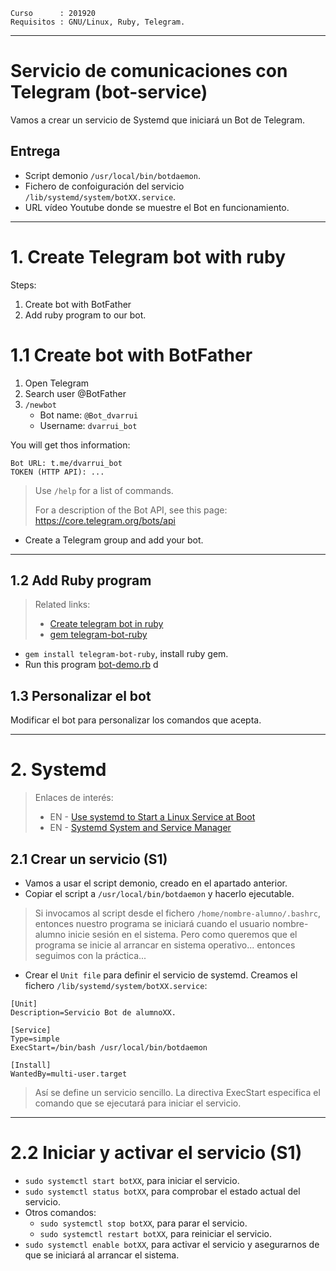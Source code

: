 
```
Curso      : 201920
Requisitos : GNU/Linux, Ruby, Telegram.
```

---
# Servicio de comunicaciones con Telegram (bot-service)

Vamos a crear un servicio de Systemd que iniciará un Bot de Telegram.

## Entrega

* Script demonio `/usr/local/bin/botdaemon`.
* Fichero de confoiguración del servicio `/lib/systemd/system/botXX.service`.
* URL vídeo Youtube donde se muestre el Bot en funcionamiento.

---
# 1. Create Telegram bot with ruby

Steps:
1. Create bot with BotFather
2. Add ruby program to our bot.

# 1.1 Create bot with BotFather

1. Open Telegram
1. Search user @BotFather
1. `/newbot`
    * Bot name: `@Bot_dvarrui`
    * Username: `dvarrui_bot`

You will get thos information:
```
Bot URL: t.me/dvarrui_bot
TOKEN (HTTP API): ...
```

> Use `/help` for a list of commands.
>
> For a description of the Bot API, see this page: https://core.telegram.org/bots/api

* Create a Telegram group and add your bot.

---

## 1.2 Add Ruby program

> Related links:
> * [Create telegram bot in ruby](https://www.sitepoint.com/quickly-create-a-telegram-bot-in-ruby/)
> * [gem telegram-bot-ruby](https://github.com/atipugin/telegram-bot-ruby)

* `gem install telegram-bot-ruby`, install ruby gem.
* Run this program [bot-demo.rb](files/bot-demo.rb)
d

## 1.3 Personalizar el bot

Modificar el bot para personalizar los comandos que acepta.

---
# 2. Systemd

> Enlaces de interés:
> * EN - [Use systemd to Start a Linux Service at Boot](https://www.linode.com/docs/quick-answers/linux/start-service-at-boot/)
> * EN - [Systemd System and Service Manager](https://www.freedesktop.org/wiki/Software/systemd/)

## 2.1 Crear un servicio (S1)

* Vamos a usar el script demonio, creado en el apartado anterior.
* Copiar el script a `/usr/local/bin/botdaemon` y hacerlo ejecutable.

> Si invocamos al script desde el fichero `/home/nombre-alumno/.bashrc`, entonces nuestro programa se iniciará cuando el usuario nombre-alumno inicie sesión en el sistema. Pero como queremos que el programa se inicie al arrancar en sistema operativo... entonces seguimos con la práctica...

* Crear el `Unit file` para definir el servicio de systemd. Creamos el fichero `/lib/systemd/system/botXX.service`:
```
[Unit]
Description=Servicio Bot de alumnoXX.

[Service]
Type=simple
ExecStart=/bin/bash /usr/local/bin/botdaemon

[Install]
WantedBy=multi-user.target
```
> Así se define un servicio sencillo. La directiva ExecStart especifica el comando que se ejecutará para iniciar el servicio.

---

# 2.2 Iniciar y activar el servicio (S1)

* `sudo systemctl start botXX`, para iniciar el servicio.
* `sudo systemctl status botXX`, para comprobar el estado actual del servicio.
* Otros comandos:
    * `sudo systemctl stop botXX`, para parar el servicio.
    * `sudo systemctl restart botXX`, para reiniciar el servicio.
* `sudo systemctl enable botXX`, para activar el servicio y asegurarnos de que se iniciará al arrancar el sistema.
